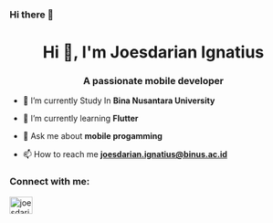 ### Hi there 👋

<h1 align="center">Hi 👋, I'm Joesdarian Ignatius</h1>
<h3 align="center">A passionate mobile developer</h3>

- 🔭 I’m currently Study In **Bina Nusantara University**

- 🌱 I’m currently learning **Flutter**

- 💬 Ask me about **mobile progamming**

- 📫 How to reach me **joesdarian.ignatius@binus.ac.id**

<h3 align="left">Connect with me:</h3>
<p align="left">
<a href="https://linkedin.com/in/joesdarian ignatius" target="blank"><img align="center" src="https://raw.githubusercontent.com/rahuldkjain/github-profile-readme-generator/master/src/images/icons/Social/linked-in-alt.svg" alt="joesdarian ignatius" height="30" width="40" /></a>
</p>
